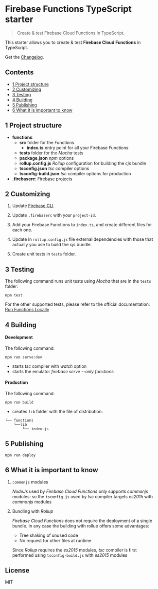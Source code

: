 # Firebase Functions TypeScript starter

>Create & test Firebase Cloud Functions in TypeScript.

This starter allows you to create & test **Firebase Cloud Functions** in TypeScript.

Get the [Changelog](https://github.com/robisim74/firebase-functions-typescript-starter/blob/master/CHANGELOG.md).

## Contents
* [1 Project structure](#1)
* [2 Customizing](#2)
* [3 Testing](#3)
* [4 Building](#4)
* [5 Publishing](#5)
* [6 What it is important to know](#6)

## <a name="1"></a>1 Project structure
- **functions**:
    - **src** folder for the Functions
        - **index.ts** entry point for all your Firebase Functions
    - **tests** folder for the _Mocha_ tests
    - **package.json** _npm_ options
    - **rollup.config.js** _Rollup_ configuration for building the _cjs_ bundle
    - **tsconfig.json** _tsc_ compiler options
    - **tsconfig-build.json** _tsc_ compiler options for production
- **.firebaserc**: Firebase projects

## <a name="2"></a>2 Customizing
1. Update [Firebase CLI](https://github.com/firebase/firebase-tools).

2. Update `.firebaserc` with your `project-id`.

3. Add your Firebase Functions to `index.ts`, and create different files for each one.

4. Update in `rollup.config.js` file external dependencies with those that actually you use to build the _cjs_ bundle.

5. Create unit tests in `tests` folder.

## <a name="3"></a>3 Testing
The following command runs unit tests using _Mocha_ that are in the `tests` folder: 
```Shell
npm test 
```
For the other supported tests, please refer to the official documentation: [
Run Functions Locally](https://firebase.google.com/docs/functions/local-emulator)

## <a name="4"></a>4 Building

#### Development
The following command:
```Shell
npm run serve:dev
```
- starts _tsc_ compiler with _watch_ option
- starts the emulator _firebase serve --only functions_

#### Production

The following command:
```Shell
npm run build
```
- creates `lib` folder with the file of distribution:
```
└── functions
    └──lib
        └── index.js
```

## <a name="5"></a>5 Publishing
```Shell
npm run deploy
```

## <a name="6"></a>6 What it is important to know
1. `commonjs` modules

    _NodeJs_ used by _Firebase Cloud Functions_ only supports _commonjs_ modules: so the `tsconfig.js` used by _tsc_ compiler targets _es2015_ with _commonjs_ modules

2. Bundling with _Rollup_

    _Firebase Cloud Functions_ does not require the deployment of a single bundle. In any case the building with rollup offers some advantages:
    * Tree shaking of unused code
    * No request for other files at runtime
    
    Since _Rollup_ requires the _es2015_ modules, _tsc_ compiler is first performed using `tsconfig-build.js` with _es2015_ modules

## License
MIT
